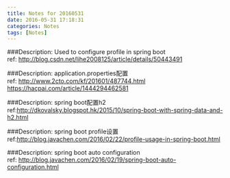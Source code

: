 ```yaml
---
title: Notes for 20160531
date: 2016-05-31 17:18:31
categories: Notes  
tags: [Notes]
---
```


###Description: Used to configure profile in spring boot  
ref: http://blog.csdn.net/lihe2008125/article/details/50443491

###Description: application.properties配置  
ref:
http://www.2cto.com/kf/201601/487744.html
https://hacpai.com/article/1444294462581
<!--more-->
###Description: spring boot配置h2  
ref:http://dkovalsky.blogspot.hk/2015/10/spring-boot-with-spring-data-and-h2.html

###Description: spring boot profile设置  
ref:http://blog.javachen.com/2016/02/22/profile-usage-in-spring-boot.html

###Description: spring boot auto configuration  
ref: http://blog.javachen.com/2016/02/19/spring-boot-auto-configuration.html